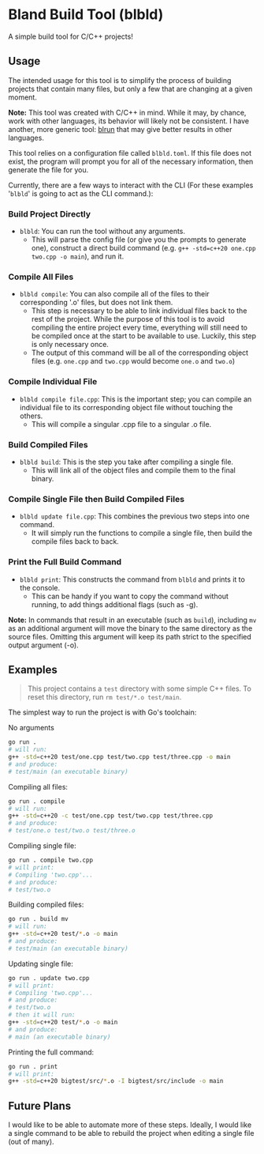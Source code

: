# Bland Build Tool (blbld)

A simple build tool for C/C++ projects!

## Usage

The intended usage for this tool is to simplify the process of building projects that contain many files, but only a few that are changing at a given moment. 

**Note:** This tool was created with C/C++ in mind. While it may, by chance, work with other languages, its behavior will likely not be consistent. I have another, more generic tool: [blrun](https://github.com/BendyLand/blrun) that may give better results in other languages. 

This tool relies on a configuration file called `blbld.toml`. If this file does not exist, the program will prompt you for all of the necessary information, then generate the file for you. 

Currently, there are a few ways to interact with the CLI (For these examples '`blbld`' is going to act as the CLI command.):

### Build Project Directly
 - `blbld`: You can run the tool without any arguments.
   - This will parse the config file (or give you the prompts to generate one), construct a direct build command (e.g. `g++ -std=c++20 one.cpp two.cpp -o main`), and run it. 

### Compile All Files
 - `blbld compile`: You can also compile all of the files to their corresponding '.o' files, but does not link them.
   - This step is necessary to be able to link individual files back to the rest of the project. While the purpose of this tool is to avoid compiling the entire project every time, everything will still need to be compiled once at the start to be available to use. Luckily, this step is only necessary once. 
   - The output of this command will be all of the corresponding object files (e.g. `one.cpp` and `two.cpp` would become `one.o` and `two.o`)

### Compile Individual File
 - `blbld compile file.cpp`: This is the important step; you can compile an individual file to its corresponding object file without touching the others.
   - This will compile a singular .cpp file to a singular .o file. 
 
### Build Compiled Files
 - `blbld build`: This is the step you take after compiling a single file.
   - This will link all of the object files and compile them to the final binary.

### Compile Single File then Build Compiled Files
 - `blbld update file.cpp`: This combines the previous two steps into one command. 
   - It will simply run the functions to compile a single file, then build the compile files back to back. 

### Print the Full Build Command
 - `blbld print`: This constructs the command from `blbld` and prints it to the console. 
   - This can be handy if you want to copy the command without running, to add things additional flags (such as -g).

**Note:** In commands that result in an executable (such as `build`), including `mv` as an additional argument will move the binary to the same directory as the source files. Omitting this argument will keep its path strict to the specified output argument (-o).

## Examples

> This project contains a `test` directory with some simple C++ files. To reset this directory, run `rm test/*.o test/main`.

The simplest way to run the project is with Go's toolchain:

No arguments
```bash
go run .
# will run:
g++ -std=c++20 test/one.cpp test/two.cpp test/three.cpp -o main
# and produce:
# test/main (an executable binary)
```

Compiling all files:
```bash
go run . compile
# will run:
g++ -std=c++20 -c test/one.cpp test/two.cpp test/three.cpp
# and produce:
# test/one.o test/two.o test/three.o
```

Compiling single file:
```bash
go run . compile two.cpp
# will print:
# Compiling 'two.cpp'...
# and produce:
# test/two.o
```

Building compiled files:
```bash
go run . build mv
# will run: 
g++ -std=c++20 test/*.o -o main
# and produce:
# test/main (an executable binary)
```

Updating single file:
```bash
go run . update two.cpp
# will print:
# Compiling 'two.cpp'...
# and produce:
# test/two.o
# then it will run: 
g++ -std=c++20 test/*.o -o main
# and produce:
# main (an executable binary)
```

Printing the full command:
```bash
go run . print
# will print:
g++ -std=c++20 bigtest/src/*.o -I bigtest/src/include -o main
```

## Future Plans

I would like to be able to automate more of these steps. Ideally, I would like a single command to be able to rebuild the project when editing a single file (out of many). 
